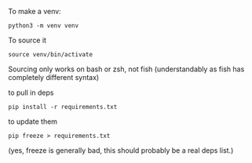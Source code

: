 To make a venv:

`python3 -m venv venv`

To source it

`source venv/bin/activate`

Sourcing only works on bash or zsh, not fish (understandably as fish has completely different syntax)

to pull in deps

`pip install -r requirements.txt`

to update them

`pip freeze > requirements.txt`

(yes, freeze is generally bad, this should probably be a real deps list.)